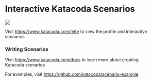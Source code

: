 # Interactive Katacoda Scenarios

[![](http://shields.katacoda.com/katacoda/leite/count.svg)](https://www.katacoda.com/leite "Get your profile on Katacoda.com")

Visit https://www.katacoda.com/leite to view the profile and interactive scenarios

### Writing Scenarios
Visit https://www.katacoda.com/docs to learn more about creating Katacoda scenarios

For examples, visit https://github.com/katacoda/scenario-example
